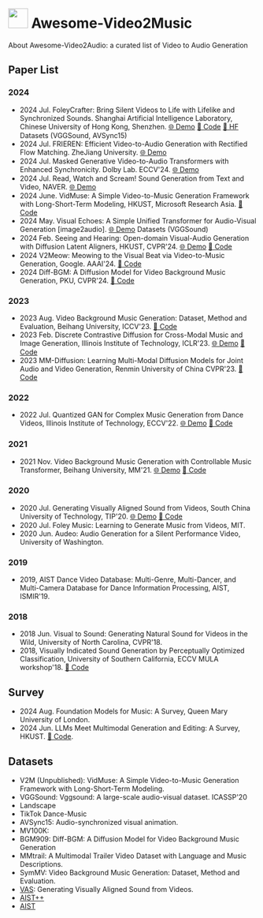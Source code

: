 # <img height=40 src="https://raw.githubusercontent.com/Tarikul-Islam-Anik/Animated-Fluent-Emojis/master/Emojis/Hand%20gestures/Waving%20Hand.png"/> Awesome-Video2Music
About Awesome-Video2Audio: a curated list of Video to Audio Generation

##  Paper List

### 2024
- 2024 Jul. FoleyCrafter: Bring Silent Videos to Life with Lifelike and Synchronized Sounds. Shanghai Artificial Intelligence Laboratory, Chinese University of Hong Kong, Shenzhen. [🌐 Demo](https://foleycrafter.github.io/) [🔗 Code](https://github.com/open-mmlab/FoleyCrafter) [🤗 HF](https://huggingface.co/ymzhang319/FoleyCrafter) Datasets (VGGSound, AVSync15)
- 2024 Jul. FRIEREN: Efficient Video-to-Audio Generation with Rectified Flow Matching. ZheJiang University. [🌐 Demo](https://frieren-v2a.github.io/)
- 2024 Jul. Masked Generative Video-to-Audio Transformers with Enhanced Synchronicity. Dolby Lab. ECCV'24. [🌐 Demo](https://maskvat.github.io/)
- 2024 Jul. Read, Watch and Scream! Sound Generation from Text and Video, NAVER. [🌐 Demo](https://naver-ai.github.io/rewas/)
- 2024 June. VidMuse: A Simple Video-to-Music Generation Framework with Long-Short-Term Modeling, HKUST, Microsoft Research Asia.  [🔗 Code](https://github.com/ZeyueT/VidMuse/)
- 2024 May. Visual Echoes: A Simple Unified Transformer for Audio-Visual Generation [image2audio]. [🌐 Demo](https://docs.google.com/presentation/d/1ZtC0SeblKkut4XJcRaDsSTuCRIXB3ypxmSi7HTY3IyQ/edit#slide=id.g2cca3e60f2e_1_118) Datasets (VGGSound)
- 2024 Feb. Seeing and Hearing: Open-domain Visual-Audio Generation with Diffusion  Latent Aligners, HKUST, CVPR'24. [🌐 Demo](https://yzxing87.github.io/Seeing-and-Hearing/) [🔗 Code](https://github.com/yzxing87/Seeing-and-Hearing)
- 2024 V2Meow: Meowing to the Visual Beat via Video-to-Music Generation, Google. AAAI'24. [🔗 Code](https://google-research.github.io/noise2music/v2meow/)
- 2024 Diff-BGM: A Diffusion Model for Video Background Music Generation, PKU, CVPR'24. [🔗 Code](https://github.com/sizhelee/Diff-BGM)

### 2023
- 2023 Aug. Video Background Music Generation: Dataset, Method and Evaluation, Beihang University, ICCV'23. [🔗 Code](https://github.com/zhuole1025/SymMV)
- 2023 Feb. Discrete Contrastive Diffusion for Cross-Modal Music and Image Generation, Illinois Institute of Technology, ICLR'23. [🌐 Demo](https://l-yezhu.github.io/CDCD/) [🔗 Code](https://github.com/L-YeZhu/CDCD)
- 2023 MM-Diffusion: Learning Multi-Modal Diffusion Models for  Joint Audio and Video Generation, Renmin University of China CVPR'23. [🔗 Code](https://github.com/researchmm/MM-Diffusion)

### 2022 
- 2022 Jul. Quantized GAN for Complex  Music Generation from Dance Videos, Illinois Institute of Technology, ECCV'22. [🌐 Demo](https://l-yezhu.github.io/D2M-GAN/) [🔗 Code](https://github.com/L-YeZhu/D2M-GAN)

### 2021
- 2021 Nov. Video Background Music Generation with Controllable Music Transformer, Beihang University, MM'21. [🌐 Demo](https://wzk1015.github.io/cmt/) [🔗 Code](https://github.com/wzk1015/video-bgm-generation)

### 2020
- 2020 Jul. Generating Visually Aligned Sound from Videos, South China University of Technology, TIP'20. [🌐 Demo](https://www.youtube.com/watch?v=fI_h5mZG7bg) [🔗 Code](https://github.com/PeihaoChen/regnet) 
- 2020 Jul. Foley Music: Learning to Generate  Music from Videos, MIT.
- 2020 Jun. Audeo: Audio Generation for a Silent Performance Video, University of Washington.

### 2019
- 2019, AIST Dance Video Database: Multi-Genre, Multi-Dancer, and Multi-Camera Database for Dance Information Processing, AIST, ISMIR'19. 

### 2018
- 2018 Jun. Visual to Sound: Generating Natural Sound for Videos in the Wild, University of North Carolina, CVPR'18. 
- 2018, Visually Indicated Sound Generation by Perceptually Optimized Classification, University of Southern California, ECCV MULA workshop'18. [🔗 Code](https://github.com/kanchen-usc/VIG)

## Survey
- 2024 Aug. Foundation Models for Music: A Survey, Queen Mary University of London.
- 2024 Jun. LLMs Meet Multimodal Generation and Editing:  A Survey, HKUST. [🔗 Code](https://github.com/YingqingHe/Awesome-LLMs-meet-Multimodal-Generation). 


## Datasets

- V2M (Unpublished): VidMuse: A Simple Video-to-Music Generation Framework with Long-Short-Term Modeling.
- VGGSound: Vggsound: A large-scale audio-visual dataset. ICASSP'20
- Landscape
- TikTok Dance-Music
- AVSync15: Audio-synchronized visual animation.
- MV100K:
- BGM909: Diff-BGM: A Diffusion Model for Video Background Music Generation
- MMtrail: A Multimodal Trailer Video Dataset with Language and Music Descriptions.
- SymMV: Video Background Music Generation: Dataset, Method and Evaluation.
- [VAS](https://drive.google.com/file/d/14birixmH7vwIWKxCHI0MIWCcZyohF59g/view): Generating Visually Aligned Sound from Videos.
- [AIST++](https://google.github.io/aistplusplus_dataset/download.html)
- [AIST](https://aistdancedb.ongaaccel.jp/)

